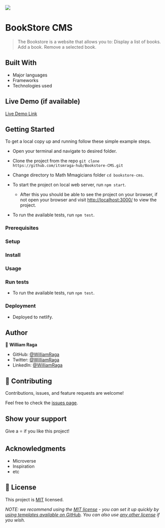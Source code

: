 ![](https://img.shields.io/badge/Microverse-blueviolet)

# BookStore CMS

> The Bookstore is a website that allows you to: Display a list of books. Add a book. Remove a selected book.

## Built With

- Major languages
- Frameworks
- Technologies used

## Live Demo (if available)

[Live Demo Link](https://fanciful-bookstore.netlify.app/)

## Getting Started

To get a local copy up and running follow these simple example steps.

- Open your terminal and navigate to desired folder.

- Clone the project from the repo `git clone https://github.com/itsmraga-hub/Bookstore-CMS.git`

- Change directory to Math Mmagicians folder `cd bookstore-cms`.

- To start the project on local web server, run `npm start`.

  - After this you should be able to see the project on your browser, if not open your browser and visit [http://localhost:3000/](http://localhost:3000/) to view the project.

- To run the available tests, run `npm test`.

### Prerequisites

### Setup

### Install

### Usage

### Run tests

- To run the available tests, run `npm test`.

### Deployment

- Deployed to netlify.

## Author

👤 **William Raga**

- GitHub: [@WilliamRaga](https://github.com/itsmraga-hub)
- Twitter: [@WilliamRaga](https://twitter.com/RagaMacharia)
- LinkedIn: [@WilliamRaga](https://linkedin.com/in/itsmraga/)

## 🤝 Contributing

Contributions, issues, and feature requests are welcome!

Feel free to check the [issues page](../../issues/).

## Show your support

Give a ⭐️ if you like this project!

## Acknowledgments

- Microverse
- Inspiration
- etc

## 📝 License

This project is [MIT](./LICENSE) licensed.

_NOTE: we recommend using the [MIT license](https://choosealicense.com/licenses/mit/) - you can set it up quickly by [using templates available on GitHub](https://docs.github.com/en/communities/setting-up-your-project-for-healthy-contributions/adding-a-license-to-a-repository). You can also use [any other license](https://choosealicense.com/licenses/) if you wish._
